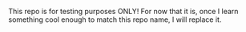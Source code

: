 This repo is for testing purposes ONLY! For now that it is, once I learn something cool enough to match this repo name, I will replace it.